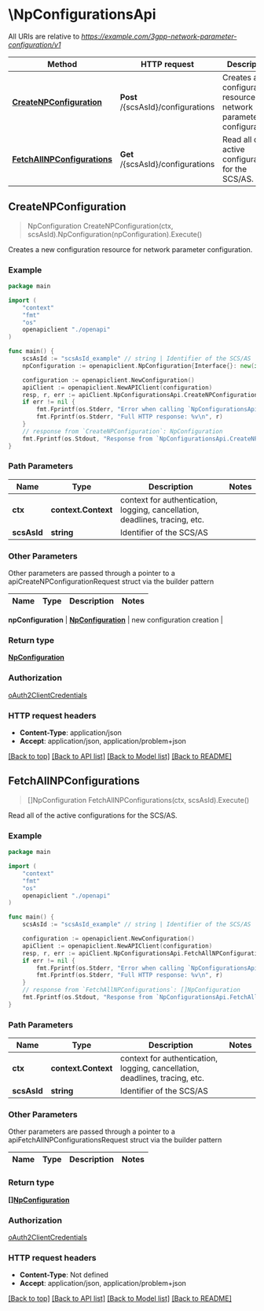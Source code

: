 # \NpConfigurationsApi

All URIs are relative to *https://example.com/3gpp-network-parameter-configuration/v1*

Method | HTTP request | Description
------------- | ------------- | -------------
[**CreateNPConfiguration**](NpConfigurationsApi.md#CreateNPConfiguration) | **Post** /{scsAsId}/configurations | Creates a new configuration resource for network parameter configuration.
[**FetchAllNPConfigurations**](NpConfigurationsApi.md#FetchAllNPConfigurations) | **Get** /{scsAsId}/configurations | Read all of the active configurations for the SCS/AS.



## CreateNPConfiguration

> NpConfiguration CreateNPConfiguration(ctx, scsAsId).NpConfiguration(npConfiguration).Execute()

Creates a new configuration resource for network parameter configuration.

### Example

```go
package main

import (
    "context"
    "fmt"
    "os"
    openapiclient "./openapi"
)

func main() {
    scsAsId := "scsAsId_example" // string | Identifier of the SCS/AS
    npConfiguration := openapiclient.NpConfiguration{Interface{}: new(interface{})} // NpConfiguration | new configuration creation

    configuration := openapiclient.NewConfiguration()
    apiClient := openapiclient.NewAPIClient(configuration)
    resp, r, err := apiClient.NpConfigurationsApi.CreateNPConfiguration(context.Background(), scsAsId).NpConfiguration(npConfiguration).Execute()
    if err != nil {
        fmt.Fprintf(os.Stderr, "Error when calling `NpConfigurationsApi.CreateNPConfiguration``: %v\n", err)
        fmt.Fprintf(os.Stderr, "Full HTTP response: %v\n", r)
    }
    // response from `CreateNPConfiguration`: NpConfiguration
    fmt.Fprintf(os.Stdout, "Response from `NpConfigurationsApi.CreateNPConfiguration`: %v\n", resp)
}
```

### Path Parameters


Name | Type | Description  | Notes
------------- | ------------- | ------------- | -------------
**ctx** | **context.Context** | context for authentication, logging, cancellation, deadlines, tracing, etc.
**scsAsId** | **string** | Identifier of the SCS/AS | 

### Other Parameters

Other parameters are passed through a pointer to a apiCreateNPConfigurationRequest struct via the builder pattern


Name | Type | Description  | Notes
------------- | ------------- | ------------- | -------------

 **npConfiguration** | [**NpConfiguration**](NpConfiguration.md) | new configuration creation | 

### Return type

[**NpConfiguration**](NpConfiguration.md)

### Authorization

[oAuth2ClientCredentials](../README.md#oAuth2ClientCredentials)

### HTTP request headers

- **Content-Type**: application/json
- **Accept**: application/json, application/problem+json

[[Back to top]](#) [[Back to API list]](../README.md#documentation-for-api-endpoints)
[[Back to Model list]](../README.md#documentation-for-models)
[[Back to README]](../README.md)


## FetchAllNPConfigurations

> []NpConfiguration FetchAllNPConfigurations(ctx, scsAsId).Execute()

Read all of the active configurations for the SCS/AS.

### Example

```go
package main

import (
    "context"
    "fmt"
    "os"
    openapiclient "./openapi"
)

func main() {
    scsAsId := "scsAsId_example" // string | Identifier of the SCS/AS

    configuration := openapiclient.NewConfiguration()
    apiClient := openapiclient.NewAPIClient(configuration)
    resp, r, err := apiClient.NpConfigurationsApi.FetchAllNPConfigurations(context.Background(), scsAsId).Execute()
    if err != nil {
        fmt.Fprintf(os.Stderr, "Error when calling `NpConfigurationsApi.FetchAllNPConfigurations``: %v\n", err)
        fmt.Fprintf(os.Stderr, "Full HTTP response: %v\n", r)
    }
    // response from `FetchAllNPConfigurations`: []NpConfiguration
    fmt.Fprintf(os.Stdout, "Response from `NpConfigurationsApi.FetchAllNPConfigurations`: %v\n", resp)
}
```

### Path Parameters


Name | Type | Description  | Notes
------------- | ------------- | ------------- | -------------
**ctx** | **context.Context** | context for authentication, logging, cancellation, deadlines, tracing, etc.
**scsAsId** | **string** | Identifier of the SCS/AS | 

### Other Parameters

Other parameters are passed through a pointer to a apiFetchAllNPConfigurationsRequest struct via the builder pattern


Name | Type | Description  | Notes
------------- | ------------- | ------------- | -------------


### Return type

[**[]NpConfiguration**](NpConfiguration.md)

### Authorization

[oAuth2ClientCredentials](../README.md#oAuth2ClientCredentials)

### HTTP request headers

- **Content-Type**: Not defined
- **Accept**: application/json, application/problem+json

[[Back to top]](#) [[Back to API list]](../README.md#documentation-for-api-endpoints)
[[Back to Model list]](../README.md#documentation-for-models)
[[Back to README]](../README.md)

